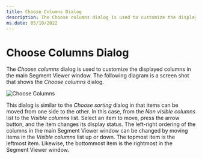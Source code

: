 ```yaml
---
title: Choose Columns Dialog
description: The Choose columns dialog is used to customize the displayed columns in the main Segment Viewer window. 
ms.date: 05/10/2022
---
```


# Choose Columns Dialog

The *Choose columns* dialog is used to customize the displayed columns in the main Segment Viewer window. The following diagram is a screen shot that shows the *Choose columns* dialog.

![Choose Columns](\Image\choose-columns-dialog.png)

This dialog is similar to the *Choose sorting* dialog in that items can be moved from one side to the other. In this case, from the *Non visible columns* list to the *Visible columns* list. Select an item to move, press the arrow button, and the item changes its display status. The left-right ordering of the columns in the main Segment Viewer window can be changed by moving items in the *Visible columns* list up or down. The topmost item is the leftmost item. Likewise, the bottommost item is the rightmost in the Segment Viewer window. 